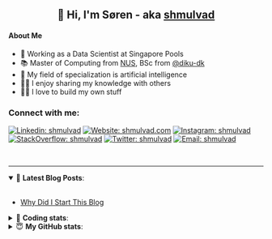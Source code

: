 <h2 align="center">
	👋 Hi, I'm Søren - aka <a href="https://shmulvad.com">shmulvad</a>
</h2>

#### About Me
- 🤖 Working as a Data Scientist at Singapore Pools
- 📚 Master of Computing from [NUS], BSc from [@diku-dk]
- 🧠 My field of specialization is artificial intelligence
- 👨‍🏫 I enjoy sharing my knowledge with others
- 👨‍💻 I love to build my own stuff

### Connect with me:

[![Linkedin: shmulvad](https://img.shields.io/badge/shmulvad-blue?style=flat&logo=Linkedin&logoColor=white)][linkedin]
[![Website: shmulvad.com](https://img.shields.io/badge/shmulvad.com-47CCCC?&style=flat&logo=Google-Chrome&logoColor=white)][website]
[![Instagram: shmulvad](https://img.shields.io/badge/-@shmulvad-purple?style=flat&logo=Instagram&logoColor=white)][instagram]
[![StackOverflow: shmulvad](https://img.shields.io/badge/shmulvad-FE7A16?style=flat&logo=stack-overflow&logoColor=white)][stackOverflow]
[![Twitter: shmulvad](https://img.shields.io/badge/@shmulvad-1ca0f1?style=flat&logo=twitter&logoColor=white)][twitter]
[![Email: shmulvad](https://img.shields.io/badge/shmulvad-D14836?style=flat&logo=gmail&logoColor=white)][mail]

<br />

---

<details open>
 <summary>📕 <b>Latest Blog Posts</b>: </summary>

<br>

<!-- BLOG-POST-LIST:START -->
- [Why Did I Start This Blog](https://shmulvad.com/blog/why-did-start-this-blog)
<!-- BLOG-POST-LIST:END -->

</details>

<!-- --- -->

<details>
 <summary>🤖 <b>Coding stats</b>: </summary>

<br>

NOTE: Doesn't track coding at work or work done in environments such as Jupyter Notebooks.

<!--START_SECTION:waka-->
![Code Time](http://img.shields.io/badge/Code%20Time-2%2C678%20hrs%2057%20mins-blue)

**I'm a Night 🦉** 

```text
🌞 Morning                492 commits         ██░░░░░░░░░░░░░░░░░░░░░░░   08.54 % 
🌆 Daytime                1543 commits        ███████░░░░░░░░░░░░░░░░░░   26.79 % 
🌃 Evening                2278 commits        ██████████░░░░░░░░░░░░░░░   39.55 % 
🌙 Night                  1447 commits        ██████░░░░░░░░░░░░░░░░░░░   25.12 % 
```


📊 **This Week I Spent My Time On** 

```text
💬 Programming Languages: 
Python                   18 hrs 20 mins      ████████████████░░░░░░░░░   65.09 % 
Other                    5 hrs 12 mins       █████░░░░░░░░░░░░░░░░░░░░   18.45 % 
TypeScript               1 hr 34 mins        █░░░░░░░░░░░░░░░░░░░░░░░░   05.61 % 
Markdown                 42 mins             █░░░░░░░░░░░░░░░░░░░░░░░░   02.52 % 
JSON                     35 mins             █░░░░░░░░░░░░░░░░░░░░░░░░   02.10 % 

🔥 Editors: 
VS Code                  22 hrs 53 mins      ████████████████████░░░░░   81.20 % 
Zsh                      5 hrs 7 mins        █████░░░░░░░░░░░░░░░░░░░░   18.16 % 
Sublime Text             10 mins             ░░░░░░░░░░░░░░░░░░░░░░░░░   00.64 % 

🐱‍💻 Projects: 
km24-core                27 hrs 46 mins      █████████████████████████   98.51 % 
overvaagning-admin       14 mins             ░░░░░░░░░░░░░░░░░░░░░░░░░   00.85 % 
Unknown Project          10 mins             ░░░░░░░░░░░░░░░░░░░░░░░░░   00.64 % 
```


 Last Updated on 01/08/2024 18:45:57 UTC
<!--END_SECTION:waka-->

</details>

<!-- --- -->

<details>
 <summary>😇 <b>My GitHub stats</b>: </summary>

<br>

<img align="left" alt="shmulvad's Github Stats" src="https://github-readme-stats.vercel.app/api?username=shmulvad&show_icons=true&hide_border=true" />

</details>



[website]: https://shmulvad.com
[twitter]: https://twitter.com/shmulvad
[linkedin]: https://linkedin.com/in/shmulvad
[instagram]: https://instagram.com/shmulvad
[stackOverflow]: https://stackoverflow.com/users/9248793/shmulvad
[mail]: mailto:shmulvad@gmail.com
[@diku-dk]: https://github.com/diku-dk
[github]: https://github.com/shmulvad
[NUS]: https://www.nus.edu.sg
